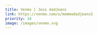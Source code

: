 ```yaml
---
title: Venmo | Jess dadJeans
link: https://venmo.com/u/mommadadjeans5
priority: 14
image: /images/venmo.svg
---
```


